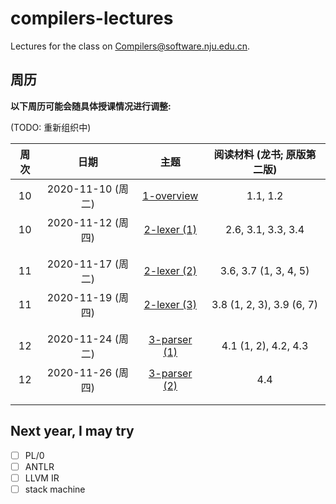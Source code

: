 # compilers-lectures

Lectures for the class on [Compilers@software.nju.edu.cn](https://github.com/orgs/courses-at-nju-by-hfwei/teams/compilers-course-at-nju-software/repositories).

## 周历

**以下周历可能会随具体授课情况进行调整:**

(TODO: 重新组织中)

| 周次 | 日期 | 主题 | 阅读材料 (龙书; 原版第二版) |
| :---: | :---: | :---: | :---: |
| 10 | 2020-11-10 (周二) | [1-overview](https://github.com/courses-at-nju-by-hfwei/compilers-lectures/tree/master/1-overview) | 1.1, 1.2 |
| 10 | 2020-11-12 (周四) | [2-lexer (1)](https://github.com/courses-at-nju-by-hfwei/compilers-lectures/tree/master/2-lexer) | 2.6, 3.1, 3.3, 3.4 |
| | | |
| | | |
| 11 | 2020-11-17 (周二) | [2-lexer (2)](ttps://github.com/courses-at-nju-by-hfwei/compilers-lectures/tree/master/2-lexer) | 3.6, 3.7 (1, 3, 4, 5) |
| 11 | 2020-11-19 (周四) | [2-lexer (3)](ttps://github.com/courses-at-nju-by-hfwei/compilers-lectures/tree/master/2-lexer) | 3.8 (1, 2, 3), 3.9 (6, 7) |
| | | | 
| | | | 
| 12 | 2020-11-24 (周二) | [3-parser (1)](https://github.com/courses-at-nju-by-hfwei/compilers-lectures/tree/master/3-parser) | 4.1 (1, 2), 4.2, 4.3 |
| 12 | 2020-11-26 (周四) | [3-parser (2)](https://github.com/courses-at-nju-by-hfwei/compilers-lectures/tree/master/3-parser) | 4.4 |
| | | | 
| | | | 

## Next year, I may try
- [ ] PL/0
- [ ] ANTLR
- [ ] LLVM IR
- [ ] stack machine